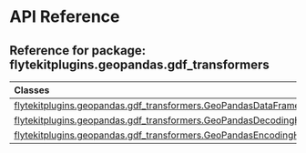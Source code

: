 # API Reference

## Reference for package: flytekitplugins.geopandas.gdf_transformers

| Classes  |
| :------------- |
| [flytekitplugins.geopandas.gdf_transformers.GeoPandasDataFrameRenderer](flytekitplugins_geopandas_gdf_transformers_geopandasdataframerenderer) |
| [flytekitplugins.geopandas.gdf_transformers.GeoPandasDecodingHandler](flytekitplugins_geopandas_gdf_transformers_geopandasdecodinghandler) |
| [flytekitplugins.geopandas.gdf_transformers.GeoPandasEncodingHandler](flytekitplugins_geopandas_gdf_transformers_geopandasencodinghandler) |
